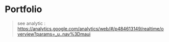 # Portfolio

 > see analytic : https://analytics.google.com/analytics/web/#/p484613149/realtime/overview?params=_u..nav%3Dmaui
